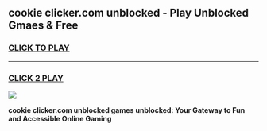 
## cookie clicker.com unblocked - Play Unblocked Gmaes & Free
<h3>
<a href="https://news.freeplayer.one?title=cookie_clicker.com_unblocked&ref=23F">CLICK TO PLAY</a></h3>
<hr>

<h3>
<a href="https://news.freeplayer.one?title=cookie_clicker.com_unblocked&ref=23F">CLICK 2 PLAY</a>
  
</h3>

<a href="https://news.freeplayer.one?title=cookie_clicker.com_unblocked&ref=23F/"><img src="https://clearcache.store/games.png"></a>


**cookie clicker.com unblocked games unblocked: Your Gateway to Fun and Accessible Online Gaming**
